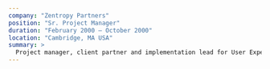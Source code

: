 ```yaml
---
company: "Zentropy Partners"
position: "Sr. Project Manager"
duration: "February 2000 – October 2000"
location: "Cambridge, MA USA"
summary: >
  Project manager, client partner and implementation lead for User Experience Design projects and engagements of strategic and financial importance to the organization. Acting Group Director from April 2000 through October 2000; responsibilities included resource allocation, training and development and human resources for branch project management resources.
---
```

